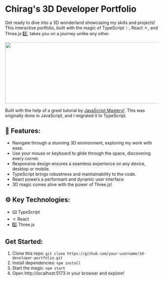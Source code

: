 # Chirag's 3D Developer Portfolio

Get ready to dive into a 3D wonderland showcasing my skills and projects! This interactive portfolio, built with the magic of TypeScript ✨, React ⚛️, and Three.js 3️⃣, takes you on a journey unlike any other.

<img src='https://media3.giphy.com/media/3o7aCTfyhYawdOXcFW/giphy.webp?cid=790b76117m1hn8qvouds2ujzy60jmukonjd5k6akpd8w1ber&ep=v1_gifs_search&rid=giphy.webp&ct=g'
  width='700' height='200'/>

Built with the help of a great tutorial by [JavaScript Mastery!](https://youtu.be/0fYi8SGA20k?feature=shared). This was originally done in JavaScript, and I migrated it to TypeScript.

## 🔋 Features:

- Navigate through a stunning 3D environment, exploring my work with ease.
- ️Use your mouse or keyboard to glide through the space, discovering every corner.
- Responsive design ensures a seamless experience on any device, desktop or mobile.
- TypeScript brings robustness and maintainability to the code.
- React powers a performant and dynamic user interface.
- 3D magic comes alive with the power of Three.js!

## ⚙️ Key Technologies:

- ⌨️ TypeScript
- ⚛️ React
- 3️⃣ Three.js

## Get Started:

1. Clone this repo: `git clone https://github.com/your-username/3d-developer-portfolio.git`
2. Install dependencies: `npm install`
3. Start the magic: `npm start`
4. Open http://localhost:5173 in your browser and explore!
